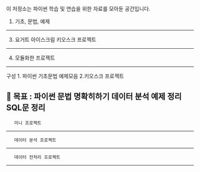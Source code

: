 이 저정소는 파이썬 학습 및 연습을 위한 자료를 모아둔 공간입니다.

1. 기초, 문법, 예제
----------------------------------------
3. 요거트 아이스크림 키오스크 프로젝트
----------------------------------------
4. 모듈화한 프로젝트
----------------------------------------

구성  1. 파이썬 기초문법 예제모음  2.키오스크 프로젝트


🎯
목표 : 파이썬 문법 명확히하기 
       데이터 분석 예제 정리
       SQL문 정리
-----------------------------
       미니 프로젝트
-----------------------------
       데이터 분석 프로젝트
-----------------------------
       데이터 전처리 프로젝트
-----------------------------

       
